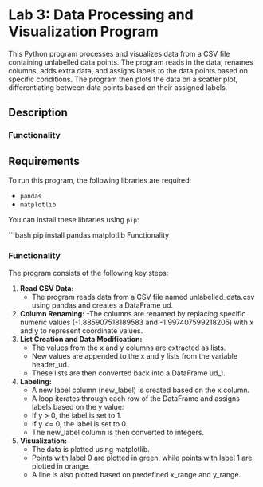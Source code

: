 # Lab 3: Data Processing and Visualization Program

This Python program processes and visualizes data from a CSV file containing unlabelled data points. The program reads in the data, renames columns, adds extra data, and assigns labels to the data points based on specific conditions. The program then plots the data on a scatter plot, differentiating between data points based on their assigned labels.
## Description
### Functionality

## Requirements

To run this program, the following libraries are required:
- `pandas`
- `matplotlib`

You can install these libraries using `pip`:

\`\`\`bash
pip install pandas matplotlib
Functionality

### Functionality
The program consists of the following key steps:

1. **Read CSV Data:** 
    - The program reads data from a CSV file named unlabelled_data.csv using pandas and creates a DataFrame ud.
2. **Column Renaming:** 
	-The columns are renamed by replacing specific numeric values (-1.885907518189583 and -1.997407599218205) with x and y to represent coordinate values.
3. **List Creation and Data Modification:**
	- The values from the x and y columns are extracted as lists.
	- New values are appended to the x and y lists from the variable header_ud.
	- These lists are then converted back into a DataFrame ud_1.
4. **Labeling:**
	- A new label column (new_label) is created based on the x column.
	- A loop iterates through each row of the DataFrame and assigns labels based on the y value:
	- If y \> 0, the label is set to 1.
	- If y \<= 0, the label is set to 0.
	- The new_label column is then converted to integers.
5. **Visualization:**
    - The data is plotted using matplotlib.
    - Points with label 0 are plotted in green, while points with label 1 are plotted in orange.
    - A line is also plotted based on predefined x_range and y_range.